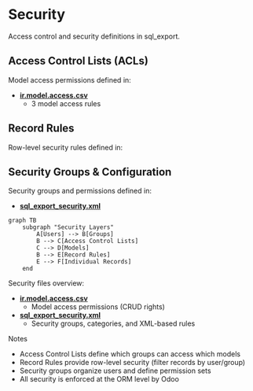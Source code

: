 # Security

Access control and security definitions in sql_export.

## Access Control Lists (ACLs)

Model access permissions defined in:
- **[ir.model.access.csv](../sql_export/security/ir.model.access.csv)**
  - 3 model access rules

## Record Rules

Row-level security rules defined in:

## Security Groups & Configuration

Security groups and permissions defined in:
- **[sql_export_security.xml](../sql_export/security/sql_export_security.xml)**

```mermaid
graph TB
    subgraph "Security Layers"
        A[Users] --> B[Groups]
        B --> C[Access Control Lists]
        C --> D[Models]
        B --> E[Record Rules]
        E --> F[Individual Records]
    end
```

Security files overview:
- **[ir.model.access.csv](../sql_export/security/ir.model.access.csv)**
  - Model access permissions (CRUD rights)
- **[sql_export_security.xml](../sql_export/security/sql_export_security.xml)**
  - Security groups, categories, and XML-based rules

Notes
- Access Control Lists define which groups can access which models
- Record Rules provide row-level security (filter records by user/group)
- Security groups organize users and define permission sets
- All security is enforced at the ORM level by Odoo
